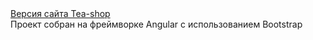 <a href="https://tatiananaumenko.github.io/tea-shop/" target="_blank">
  Версия сайта Tea-shop
</a> 
<div>Проект собран на фреймворке Angular с использованием Bootstrap</div>


